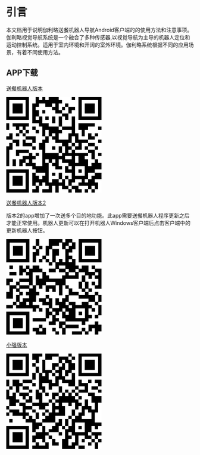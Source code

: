 # 引言

本文档用于说明伽利略送餐机器人导航Android客户端的的使用方法和注意事项。伽利略视觉导航系统是一个融合了多种传感器,以视觉导航为主导的机器人定位和运动控制系统。适用于室内环境和开阔的室外环境。伽利略系统根据不同的应用场景，有着不同使用方法。

## APP下载

[送餐机器人版本](https://bwbot.org/s/t8TsMJ)

![送餐机器人版本](./imgs/app1.png)

[送餐机器人版本2](https://bwbot.org/s/yCgoNn)

版本2的app增加了一次送多个目的地功能。此app需要送餐机器人程序更新之后才能正常使用。机器人更新可以在打开机器人Windows客户端后点击客户端中的更新机器人按钮。

![送餐机器人版本2](./imgs/app3.png)

[小强版本](https://bwbot.org/s/p85dsw)

![小强版本](./imgs/app2.png)
